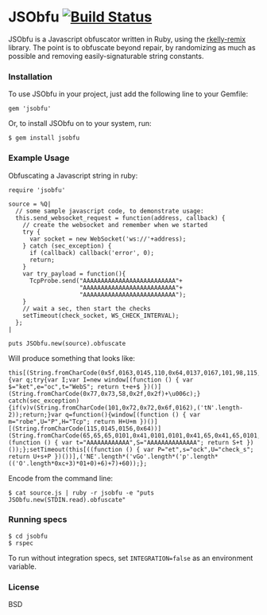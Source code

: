 JSObfu [![Build Status](https://travis-ci.org/jvennix-r7/jsobfu.svg?branch=master)](https://travis-ci.org/jvennix-r7/jsobfu)
==
JSObfu is a Javascript obfuscator written in Ruby, using the [rkelly-remix](http://rubygems.org/gems/rkelly-remix) library. The point is to obfuscate beyond repair, by randomizing as much as possible and removing easily-signaturable string constants.

### Installation

To use JSObfu in your project, just add the following line to your Gemfile:

    gem 'jsobfu'

Or, to install JSObfu on to your system, run:

    $ gem install jsobfu

### Example Usage

Obfuscating a Javascript string in ruby:

    require 'jsobfu'

    source = %Q|
      // some sample javascript code, to demonstrate usage:
      this.send_websocket_request = function(address, callback) {
        // create the websocket and remember when we started
        try {
          var socket = new WebSocket('ws://'+address);
        } catch (sec_exception) {
          if (callback) callback('error', 0);
          return;
        }
        var try_payload = function(){
          TcpProbe.send("AAAAAAAAAAAAAAAAAAAAAAAAAA"+
                        "AAAAAAAAAAAAAAAAAAAAAAAAAA"+
                        "AAAAAAAAAAAAAAAAAAAAAAAAAA");
        }
        // wait a sec, then start the checks
        setTimeout(check_socket, WS_CHECK_INTERVAL);
      };
    |

    puts JSObfu.new(source).obfuscate

Will produce something that looks like:

    this[(String.fromCharCode(0x5f,0163,0145,110,0x64,0137,0167,101,98,115,0x6f,99,0153,0x65,116,95,114,0145,0161,0x75,101,0163,0x74))]=function(l,\u0076){var q;try{var I;var I=new window[(function () { var $="ket",e="oc",t="WebS"; return t+e+$ })()](String.fromCharCode(0x77,0x73,58,0x2f,0x2f)+\u006c);} catch(sec_exception){if(v)v(String.fromCharCode(101,0x72,0x72,0x6f,0162),('tN'.length-2));return;}var q=function(){window[(function () { var m="robe",U="P",H="Tcp"; return H+U+m })()][(String.fromCharCode(115,0145,0156,0x64))](String.fromCharCode(65,65,65,0101,0x41,0101,0101,0x41,65,0x41,65,0101,0x41,0101,0101,0101,0x41,0101,0101,0101,0x41,65,65,0101,65,0101)+String.fromCharCode(0101,65,65,65,0x41,65,65,0101,0101,65,65,0101,0x41,0101,0x41,65,0101,0x41,65,65,65,65,0x41,65,0x41,0x41)+(function () { var t="AAAAAAAAAAAA",S="AAAAAAAAAAAAAA"; return S+t })());};setTimeout(this[((function () { var P="et",s="ock",U="check_s"; return U+s+P })())],('NE'.length*('vGo'.length*('p'.length*(('O'.length*0xc+3)*01+0)+6)+7)+60));};

Encode from the command line:

    $ cat source.js | ruby -r jsobfu -e "puts JSObfu.new(STDIN.read).obfuscate"

### Running specs

    $ cd jsobfu
    $ rspec

To run without integration specs, set `INTEGRATION=false` as an environment variable.

### License

BSD
